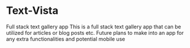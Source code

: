 # Text-Vista

Full stack text gallery app 
This is a full stack text gallery app that can be utilized for articles or blog posts etc. 
Future plans to make into an app for any extra functionalities and potential mobile use
